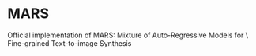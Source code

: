 # MARS
Official implementation of MARS: Mixture of Auto-Regressive Models for \\ Fine-grained Text-to-image Synthesis
